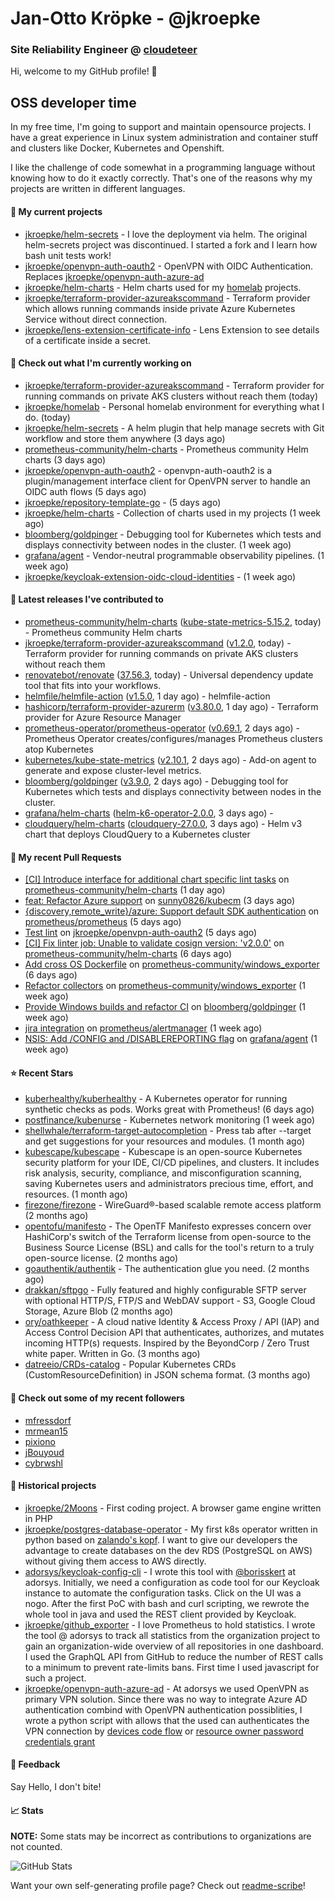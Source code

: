 # Jan-Otto Kröpke - @jkroepke
### Site Reliability Engineer @ [cloudeteer](https://cloudeteer.de/)

Hi, welcome to my GitHub profile! 👋

## OSS developer time
In my free time, I'm going to support and maintain opensource projects. I have a great experience in Linux system administration and container stuff and clusters like Docker, Kubernetes and Openshift.

I like the challenge of code somewhat in a programming language without knowing how to do it exactly correctly. That's one of the reasons why my projects are written in different languages.

#### 🌱 My current projects
- [jkroepke/helm-secrets](https://github.com/jkroepke/helm-secrets) - I love the deployment via helm. The original helm-secrets project was discontinued. I started a fork and I learn how bash unit tests work!
- [jkroepke/openvpn-auth-oauth2](https://github.com/jkroepke/openvpn-auth-oauth2) - OpenVPN with OIDC Authentication. Replaces  [jkroepke/openvpn-auth-azure-ad](https://github.com/jkroepke/openvpn-auth-azure-ad) 
- [jkroepke/helm-charts](https://github.com/jkroepke/helm-charts) - Helm charts used for my [homelab](https://github.com/jkroepke/homelab) projects.
- [jkroepke/terraform-provider-azureakscommand](https://github.com/jkroepke/terraform-provider-azureakscommand) - Terraform provider which allows running commands inside private Azure Kubernetes Service without direct connection.
- [jkroepke/lens-extension-certificate-info](https://github.com/jkroepke/lens-extension-certificate-info) - Lens Extension to see details of a certificate inside a secret.

#### 👷 Check out what I'm currently working on

- [jkroepke/terraform-provider-azureakscommand](https://github.com/jkroepke/terraform-provider-azureakscommand) - Terraform provider for running commands on private AKS clusters without reach them (today)
- [jkroepke/homelab](https://github.com/jkroepke/homelab) - Personal homelab environment for everything what I do. (today)
- [jkroepke/helm-secrets](https://github.com/jkroepke/helm-secrets) - A helm plugin that help manage secrets with Git workflow and store them anywhere (3 days ago)
- [prometheus-community/helm-charts](https://github.com/prometheus-community/helm-charts) - Prometheus community Helm charts (3 days ago)
- [jkroepke/openvpn-auth-oauth2](https://github.com/jkroepke/openvpn-auth-oauth2) - openvpn-auth-oauth2 is a plugin/management interface client for OpenVPN server to handle an OIDC auth flows (5 days ago)
- [jkroepke/repository-template-go](https://github.com/jkroepke/repository-template-go) -  (5 days ago)
- [jkroepke/helm-charts](https://github.com/jkroepke/helm-charts) - Collection of charts used in my projects (1 week ago)
- [bloomberg/goldpinger](https://github.com/bloomberg/goldpinger) - Debugging tool for Kubernetes which tests and displays connectivity between nodes in the cluster. (1 week ago)
- [grafana/agent](https://github.com/grafana/agent) - Vendor-neutral programmable observability pipelines. (1 week ago)
- [jkroepke/keycloak-extension-oidc-cloud-identities](https://github.com/jkroepke/keycloak-extension-oidc-cloud-identities) -  (1 week ago)

#### 🔭 Latest releases I've contributed to

- [prometheus-community/helm-charts](https://github.com/prometheus-community/helm-charts) ([kube-state-metrics-5.15.2](https://github.com/prometheus-community/helm-charts/releases/tag/kube-state-metrics-5.15.2), today) - Prometheus community Helm charts
- [jkroepke/terraform-provider-azureakscommand](https://github.com/jkroepke/terraform-provider-azureakscommand) ([v1.2.0](https://github.com/jkroepke/terraform-provider-azureakscommand/releases/tag/v1.2.0), today) - Terraform provider for running commands on private AKS clusters without reach them
- [renovatebot/renovate](https://github.com/renovatebot/renovate) ([37.56.3](https://github.com/renovatebot/renovate/releases/tag/37.56.3), today) - Universal dependency update tool that fits into your workflows.
- [helmfile/helmfile-action](https://github.com/helmfile/helmfile-action) ([v1.5.0](https://github.com/helmfile/helmfile-action/releases/tag/v1.5.0), 1 day ago) - helmfile-action
- [hashicorp/terraform-provider-azurerm](https://github.com/hashicorp/terraform-provider-azurerm) ([v3.80.0](https://github.com/hashicorp/terraform-provider-azurerm/releases/tag/v3.80.0), 1 day ago) - Terraform provider for Azure Resource Manager
- [prometheus-operator/prometheus-operator](https://github.com/prometheus-operator/prometheus-operator) ([v0.69.1](https://github.com/prometheus-operator/prometheus-operator/releases/tag/v0.69.1), 2 days ago) - Prometheus Operator creates/configures/manages Prometheus clusters atop Kubernetes
- [kubernetes/kube-state-metrics](https://github.com/kubernetes/kube-state-metrics) ([v2.10.1](https://github.com/kubernetes/kube-state-metrics/releases/tag/v2.10.1), 2 days ago) - Add-on agent to generate and expose cluster-level metrics.
- [bloomberg/goldpinger](https://github.com/bloomberg/goldpinger) ([v3.9.0](https://github.com/bloomberg/goldpinger/releases/tag/v3.9.0), 2 days ago) - Debugging tool for Kubernetes which tests and displays connectivity between nodes in the cluster.
- [grafana/helm-charts](https://github.com/grafana/helm-charts) ([helm-k6-operator-2.0.0](https://github.com/grafana/helm-charts/releases/tag/helm-k6-operator-2.0.0), 3 days ago) - 
- [cloudquery/helm-charts](https://github.com/cloudquery/helm-charts) ([cloudquery-27.0.0](https://github.com/cloudquery/helm-charts/releases/tag/cloudquery-27.0.0), 3 days ago) - Helm v3 chart that deploys CloudQuery to a Kubernetes cluster

#### 🔨 My recent Pull Requests

- [[CI] Introduce interface for additional chart specific lint tasks](https://github.com/prometheus-community/helm-charts/pull/3987) on [prometheus-community/helm-charts](https://github.com/prometheus-community/helm-charts) (1 day ago)
- [feat: Refactor Azure support](https://github.com/sunny0826/kubecm/pull/800) on [sunny0826/kubecm](https://github.com/sunny0826/kubecm) (3 days ago)
- [{discovery,remote_write}/azure: Support default SDK authentication](https://github.com/prometheus/prometheus/pull/13099) on [prometheus/prometheus](https://github.com/prometheus/prometheus) (5 days ago)
- [Test lint](https://github.com/jkroepke/openvpn-auth-oauth2/pull/62) on [jkroepke/openvpn-auth-oauth2](https://github.com/jkroepke/openvpn-auth-oauth2) (5 days ago)
- [[CI] Fix linter job: Unable to validate cosign version: &#39;v2.0.0&#39;](https://github.com/prometheus-community/helm-charts/pull/3962) on [prometheus-community/helm-charts](https://github.com/prometheus-community/helm-charts) (6 days ago)
- [Add cross OS Dockerfile](https://github.com/prometheus-community/windows_exporter/pull/1326) on [prometheus-community/windows_exporter](https://github.com/prometheus-community/windows_exporter) (6 days ago)
- [Refactor collectors](https://github.com/prometheus-community/windows_exporter/pull/1324) on [prometheus-community/windows_exporter](https://github.com/prometheus-community/windows_exporter) (1 week ago)
- [Provide Windows builds and refactor CI](https://github.com/bloomberg/goldpinger/pull/140) on [bloomberg/goldpinger](https://github.com/bloomberg/goldpinger) (1 week ago)
- [jira integration](https://github.com/prometheus/alertmanager/pull/3590) on [prometheus/alertmanager](https://github.com/prometheus/alertmanager) (1 week ago)
- [NSIS: Add /CONFIG and /DISABLEREPORTING flag](https://github.com/grafana/agent/pull/5666) on [grafana/agent](https://github.com/grafana/agent) (1 week ago)

#### ⭐ Recent Stars

- [kuberhealthy/kuberhealthy](https://github.com/kuberhealthy/kuberhealthy) - A Kubernetes operator for running synthetic checks as pods. Works great with Prometheus! (6 days ago)
- [postfinance/kubenurse](https://github.com/postfinance/kubenurse) - Kubernetes network monitoring (1 week ago)
- [shellwhale/terraform-target-autocompletion](https://github.com/shellwhale/terraform-target-autocompletion) - Press tab after --target and get suggestions for your resources and modules. (1 month ago)
- [kubescape/kubescape](https://github.com/kubescape/kubescape) - Kubescape is an open-source Kubernetes security platform for your IDE, CI/CD pipelines, and clusters. It includes risk analysis, security, compliance, and misconfiguration scanning, saving Kubernetes users and administrators precious time, effort, and resources. (1 month ago)
- [firezone/firezone](https://github.com/firezone/firezone) - WireGuard®-based scalable remote access platform (2 months ago)
- [opentofu/manifesto](https://github.com/opentofu/manifesto) - The OpenTF Manifesto expresses concern over HashiCorp&#39;s switch of the Terraform license from open-source to the Business Source License (BSL) and calls for the tool&#39;s return to a truly open-source license. (2 months ago)
- [goauthentik/authentik](https://github.com/goauthentik/authentik) - The authentication glue you need. (2 months ago)
- [drakkan/sftpgo](https://github.com/drakkan/sftpgo) - Fully featured and highly configurable SFTP server with optional HTTP/S, FTP/S and WebDAV support - S3, Google Cloud Storage, Azure Blob (2 months ago)
- [ory/oathkeeper](https://github.com/ory/oathkeeper) - A cloud native Identity &amp; Access Proxy / API (IAP) and Access Control Decision API that authenticates, authorizes, and mutates incoming HTTP(s) requests. Inspired by the BeyondCorp / Zero Trust white paper. Written in Go. (3 months ago)
- [datreeio/CRDs-catalog](https://github.com/datreeio/CRDs-catalog) - Popular Kubernetes CRDs (CustomResourceDefinition) in JSON schema format. (3 months ago)

#### 👯 Check out some of my recent followers

- [mfressdorf](https://github.com/mfressdorf)
- [mrmean15](https://github.com/mrmean15)
- [pixiono](https://github.com/pixiono)
- [jBouyoud](https://github.com/jBouyoud)
- [cybrwshl](https://github.com/cybrwshl)

#### 📜 Historical projects
- [jkroepke/2Moons](https://github.com/jkroepke/2Moons) - First coding project. A browser game engine written in PHP
- [jkroepke/postgres-database-operator](https://github.com/jkroepke/postgres-database-operator) - My first k8s operator written in python based on [zalando's kopf](https://github.com/zalando-incubator/kopf). I want to give our developers the advantage to create databases on the dev RDS (PostgreSQL on AWS) without giving them access to AWS directly.
- [adorsys/keycloak-config-cli](https://github.com/adorsys/keycloak-config-cli) - I wrote this tool with [@borisskert](https://github.com/borisskert) at adorsys. Initially, we need a configuration as code tool for our Keycloak instance to automate the configuration tasks. Click on the UI was a nogo. After the first PoC with bash and curl scripting, we rewrote the whole tool in java and used the REST client provided by Keycloak.
- [jkroepke/github_exporter](https://github.com/jkroepke/github_exporter) - I love Prometheus to hold statistics. I wrote the tool @ adorsys to track all statistics from the organization project to gain an organization-wide overview of all repositories in one dashboard. I used the GraphQL API from GitHub to reduce the number of REST calls to a minimum to prevent rate-limits bans. First time I used javascript for such a project.
- [jkroepke/openvpn-auth-azure-ad](https://github.com/jkroepke/openvpn-auth-azure-ad) - At adorsys we used OpenVPN as primary VPN solution. Since there was no way to integrate Azure AD authentication combind with OpenVPN authentication possiblities, I wrote a python script with allows that the used can authenticates the VPN connection by [devices code flow](https://docs.microsoft.com/en-us/azure/active-directory/develop/v2-oauth2-device-code) or [resource owner password credentials grant](https://docs.microsoft.com/en-us/azure/active-directory/develop/v2-oauth-ropc)

#### 💬 Feedback

Say Hello, I don't bite!

#### 📈 Stats

**NOTE:** Some stats may be incorrect as contributions to organizations
are not counted.

![GitHub Stats](https://github-readme-stats.vercel.app/api?username=jkroepke&count_private=false&theme=tokyonight&show_icons=true)

Want your own self-generating profile page? Check out [readme-scribe](https://github.com/muesli/readme-scribe)!

